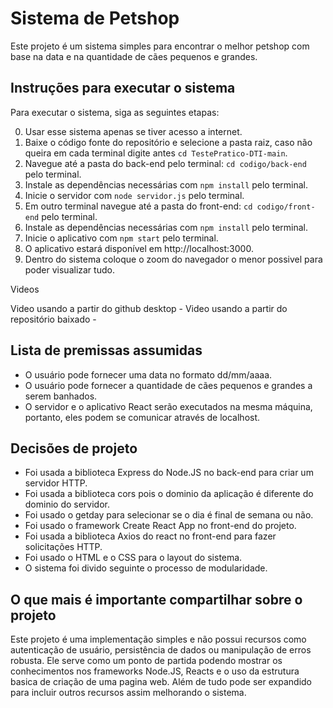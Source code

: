 # Sistema de Petshop

Este projeto é um sistema simples para encontrar o melhor petshop com base na data e na quantidade de cães pequenos e grandes.

## Instruções para executar o sistema

Para executar o sistema, siga as seguintes etapas:

0. Usar esse sistema apenas se tiver acesso a internet.
1. Baixe o código fonte do repositório e selecione a pasta raiz, caso não queira em cada terminal digite antes `cd TestePratico-DTI-main`.
2. Navegue até a pasta do back-end pelo terminal: `cd codigo/back-end` pelo terminal.
3. Instale as dependências necessárias com `npm install` pelo terminal.
4. Inicie o servidor com `node servidor.js` pelo terminal.
5. Em outro terminal navegue até a pasta do front-end: `cd codigo/front-end` pelo terminal.
6. Instale as dependências necessárias com `npm install` pelo terminal.
7. Inicie o aplicativo com `npm start` pelo terminal.
8. O aplicativo estará disponível em http://localhost:3000.
9. Dentro do sistema coloque o zoom do navegador o menor possivel para poder visualizar tudo.

Videos

Video usando a partir do github desktop - 
Video usando a partir do repositório baixado - 

## Lista de premissas assumidas

- O usuário pode fornecer uma data no formato dd/mm/aaaa.
- O usuário pode fornecer a quantidade de cães pequenos e grandes a serem banhados.
- O servidor e o aplicativo React serão executados na mesma máquina, portanto, eles podem se comunicar através de localhost.

## Decisões de projeto

- Foi usada a biblioteca Express do Node.JS no back-end para criar um servidor HTTP.
- Foi usada a biblioteca cors pois o dominio da aplicação é diferente do dominio do servidor.
- Foi usado o getday para selecionar se o dia é final de semana ou não.
- Foi usado o framework Create React App no front-end do projeto.
- Foi usada a biblioteca Axios do react no front-end para fazer solicitações HTTP.
- Foi usado o HTML e o CSS para o layout do sistema.
- O sistema foi divido seguinte o processo de modularidade.

## O que mais é importante compartilhar sobre o projeto

Este projeto é uma implementação simples e não possui recursos como autenticação de usuário, persistência de dados ou manipulação de erros robusta. Ele serve como um ponto de partida podendo mostrar os conhecimentos nos frameworks Node.JS, Reacts e o uso da estrutura basica de criação de uma pagina web. Além de tudo pode ser expandido para incluir outros recursos assim melhorando o sistema.
